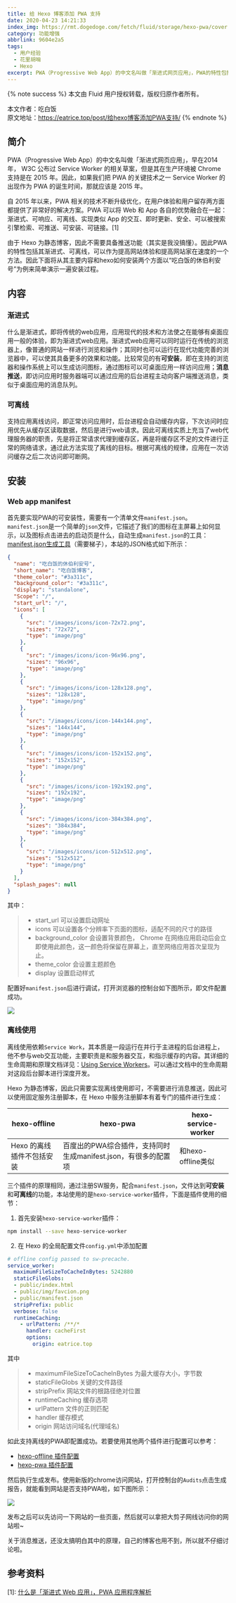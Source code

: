 ```yaml
---
title: 给 Hexo 博客添加 PWA 支持
date: 2020-04-23 14:21:33
index_img: https://rmt.dogedoge.com/fetch/fluid/storage/hexo-pwa/cover.png?w=480&fmt=webp
category: 功能增强
abbrlink: 9604e2a5
tags:
  - 用户经验
  - 花里胡哨
  - Hexo
excerpt: PWA（Progressive Web App）的中文名叫做「渐进式网页应用」，PWA的特性包括其渐进式、可离线，可以作为提高网站体验和提高网站家在速度的一个方法。
---
```


{% note success %}
本文由 Fluid 用户授权转载，版权归原作者所有。

本文作者：吃白饭  
原文地址：https://eatrice.top/post/给hexo博客添加PWA支持/
{% endnote %}

## 简介

PWA（Progressive Web App）的中文名叫做「渐进式网页应用」，早在2014年， W3C 公布过 Service Worker 的相关草案，但是其在生产环境被 Chrome 支持是在 2015 年。因此，如果我们把 PWA 的关键技术之一 Service Worker 的出现作为 PWA 的诞生时间，那就应该是 2015 年。

自 2015 年以来，PWA 相关的技术不断升级优化，在用户体验和用户留存两方面都提供了非常好的解决方案。PWA 可以将 Web 和 App 各自的优势融合在一起：渐进式、可响应、可离线、实现类似 App 的交互、即时更新、安全、可以被搜索引擎检索、可推送、可安装、可链接。[1]

由于 Hexo 为静态博客，因此不需要具备推送功能（其实是我没搞懂）。因此PWA的特性包括其渐进式、可离线，可以作为提高网站体验和提高网站家在速度的一个方法。因此下面将从其主要内容和hexo如何安装两个方面以“吃白饭的休伯利安号”为例来简单演示一遍安装过程。

## 内容

### 渐进式

什么是渐进式，即将传统的web应用，应用现代的技术和方法使之在能够有桌面应用一般的体验，即为渐进式web应用。渐进式web应用可以同时运行在传统的浏览器上，像普通的网站一样进行浏览和操作；其同时也可以运行在现代功能完善的浏览器中，可以使其具备更多的效果和功能。比较常见的有**可安装**，即在支持的浏览器和操作系统上可以生成访问图标，通过图标可以可桌面应用一样访问应用；**消息推送**，即访问应用时服务器端可以通过应用的后台进程主动向客户端推送消息，类似于桌面应用的消息队列。

### 可离线

支持应用离线访问，即正常访问应用时，后台进程会自动缓存内容，下次访问时应用优先从缓存区读取数据，然后是进行web请求。因此可离线实质上充当了web代理服务器的职责，先是将正常请求代理到缓存区，再是将缓存区不足的文件进行正常的网络请求，通过此方法实现了离线的目标。根据可离线的规律，应用在一次访问缓存之后二次访问即可断网。

## 安装

### Web app manifest

首先要实现PWA的可安装性，需要有一个清单文件`manifest.json`。`manifest.json`是一个简单的`json`文件，它描述了我们的图标在主屏幕上如何显示，以及图标点击进去的启动页是什么，自动生成`manifest.json`的工具：[manifest.json生成工具](https://app-manifest.firebaseapp.com/)（需要梯子），本站的JSON格式如下所示：

``` json
{
  "name": "吃白饭的休伯利安号",
  "short_name": "吃白饭博客",
  "theme_color": "#3a311c",
  "background_color": "#3a311c",
  "display": "standalone",
  "Scope": "/",
  "start_url": "/",
  "icons": [
    {
      "src": "/images/icons/icon-72x72.png",
      "sizes": "72x72",
      "type": "image/png"
    },
    {
      "src": "/images/icons/icon-96x96.png",
      "sizes": "96x96",
      "type": "image/png"
    },
    {
      "src": "/images/icons/icon-128x128.png",
      "sizes": "128x128",
      "type": "image/png"
    },
    {
      "src": "/images/icons/icon-144x144.png",
      "sizes": "144x144",
      "type": "image/png"
    },
    {
      "src": "/images/icons/icon-152x152.png",
      "sizes": "152x152",
      "type": "image/png"
    },
    {
      "src": "/images/icons/icon-192x192.png",
      "sizes": "192x192",
      "type": "image/png"
    },
    {
      "src": "/images/icons/icon-384x384.png",
      "sizes": "384x384",
      "type": "image/png"
    },
    {
      "src": "/images/icons/icon-512x512.png",
      "sizes": "512x512",
      "type": "image/png"
    }
  ],
  "splash_pages": null
}

```

其中：

> - start_url 可以设置启动网址
> - icons 可以设置各个分辨率下页面的图标，适配不同的尺寸的路径
> - background_color 会设置背景颜色， Chrome 在网络应用启动后会立即使用此颜色，这一颜色将保留在屏幕上，直至网络应用首次呈现为止。
> - theme_color 会设置主题颜色
> - display 设置启动样式

配置好`manifest.json`后进行调试，打开浏览器的控制台如下图所示，即文件配置成功。

![](https://rmt.dogedoge.com/fetch/fluid/storage/hexo-pwa/1.png?w=1280&fmt=webp)

### 离线使用

离线使用依赖`Service Work`，其本质是一段运行在并行于主进程的后台进程上，他不参与web交互功能，主要职责是和服务器交互，和指示缓存的内容。其详细的生命周期和原理文档详见：[Using Service Workers](https://developer.mozilla.org/en-US/docs/Web/API/Service_Worker_API/Using_Service_Workers)。可以通过文档中的生命周期对这段后台脚本进行深度开发。

Hexo 为静态博客，因此只需要实现离线使用即可，不需要进行消息推送，因此可以使用固定服务注册脚本，在 Hexo 中服务注册脚本有着专门的插件进行生成：

| hexo-offline | hexo-pwa | hexo-service-worker |
| --- | --- | --- |
| Hexo 的离线插件不包括安装 | 百度出的PWA综合插件，支持同时生成manifest.json，有很多的配置项 | 和hexo-offline类似 |

三个插件的原理相同，通过注册SW服务，配合`manifest.json`，文件达到**可安装**和**可离线**的功能，本站使用的是`hexo-service-worker`插件，下面是插件使用的细节：

1. 首先安装`hexo-service-worker`插件：

``` bash
npm install --save hexo-service-worker
```

2. 在 Hexo 的全局配置文件`config.yml`中添加配置

``` yaml
# offline config passed to sw-precache.
service_worker:
  maximumFileSizeToCacheInBytes: 5242880
  staticFileGlobs:
  - public/index.html
  - public/img/favcion.png
  - public/manifest.json
  stripPrefix: public
  verbose: false
  runtimeCaching:
    - urlPattern: /**/*
      handler: cacheFirst
      options:
        origin: eatrice.top
```

其中

> - maximumFileSizeToCacheInBytes 为最大缓存大小，字节数
> - staticFileGlobs 关键的文件路径
> - stripPrefix 网站文件的根路径绝对位置
> - runtimeCaching 缓存选项
> - urlPattern 文件的正则匹配
> - handler 缓存模式
> - origin 网站访问域名(代理域名)

如此支持离线的PWA即配置成功。若要使用其他两个插件进行配置可以参考：

- [hexo-offline 插件配置](https://blog.naaln.com/2017/09/hexo-with-pwa/)
- [hexo-pwa 插件配置](http://wsyks.github.io/2018/12/17/hexo%E5%8D%9A%E5%AE%A2%E9%85%8D%E7%BD%AEPWA/#%E5%AE%89%E8%A3%85hexo-pwa)

然后执行生成发布。使用新版的chrome访问网站，打开控制台的`Audits`点击生成报告，就能看到网站是否支持PWA啦，如下图所示：

![](https://rmt.dogedoge.com/fetch/fluid/storage/hexo-pwa/2.png?w=1280&fmt=webp)

发布之后可以先访问一下网站的一些页面，然后就可以拿把大剪子网线访问你的网站啦~

关于消息推送，还没太搞明白其中的原理，自己的博客也用不到，所以就不仔细讨论啦。

## 参考资料

[1]: [什么是「渐进式 Web 应用」，PWA 应用程序解析](https://www.sysgeek.cn/progressive-web-apps/)
